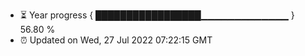 - ⏳ Year progress { █████████████████▁▁▁▁▁▁▁▁▁▁▁▁▁ } 56.80 %
- ⏰ Updated on Wed, 27 Jul 2022 07:22:15 GMT

